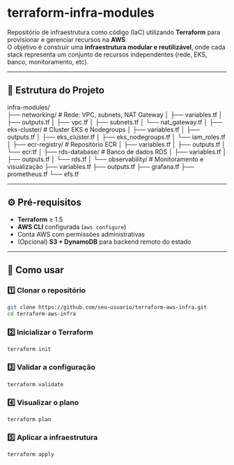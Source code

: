 # terraform-infra-modules

Repositório de infraestrutura como código (IaC) utilizando **Terraform** para provisionar e gerenciar recursos na **AWS**.  
O objetivo é construir uma **infraestrutura modular e reutilizável**, onde cada stack representa um conjunto de recursos independentes (rede, EKS, banco, monitoramento, etc).

---

## 📁 Estrutura do Projeto

infra-modules/  
├── networking/           # Rede: VPC, subnets, NAT Gateway
│   ├── variables.tf
│   ├── outputs.tf
│   ├── vpc.tf
│   ├── subnets.tf
│   └── nat_gateway.tf
│
├── eks-cluster/          # Cluster EKS e Nodegroups
│   ├── variables.tf
│   ├── outputs.tf
│   ├── eks_cluster.tf
│   ├── eks_nodegroups.tf
│   └── iam_roles.tf
│
├── ecr-registry/         # Repositório ECR
│   ├── variables.tf
│   ├── outputs.tf
│   └── ecr.tf
│
├── rds-database/         # Banco de dados RDS
│   ├── variables.tf
│   ├── outputs.tf
│   └── rds.tf
│
└── observability/        # Monitoramento e visualização
    ├── variables.tf
    ├── outputs.tf
    ├── grafana.tf
    ├── prometheus.tf
    └── efs.tf

---

## ⚙️ Pré-requisitos

- **Terraform** ≥ 1.5  
- **AWS CLI** configurada (`aws configure`)  
- Conta AWS com permissões administrativas  
- (Opcional) **S3 + DynamoDB** para backend remoto do estado

---

## 🚀 Como usar

### 1️⃣ Clonar o repositório
```bash
git clone https://github.com/seu-usuario/terraform-aws-infra.git
cd terraform-aws-infra
```

### 2️⃣ Inicializar o Terraform
```terraform init ```

### 3️⃣ Validar a configuração
```terraform validate ```

### 4️⃣ Visualizar o plano
```terraform plan ```

### 5️⃣ Aplicar a infraestrutura
```terraform apply ```
